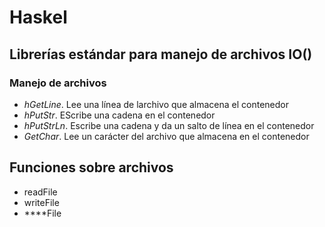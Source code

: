 # Haskel

## Librerías estándar para manejo de archivos IO()

### Manejo de archivos

- _hGetLine_. Lee una línea de larchivo que almacena el contenedor
- _hPutStr_. EScribe una cadena en el contenedor
- _hPutStrLn_. Escribe una cadena y da un salto de línea en el contenedor
- _GetChar_. Lee un carácter del archivo que almacena en el contenedor

## Funciones sobre archivos

- readFile
- writeFile
- \*\*\*\*File
